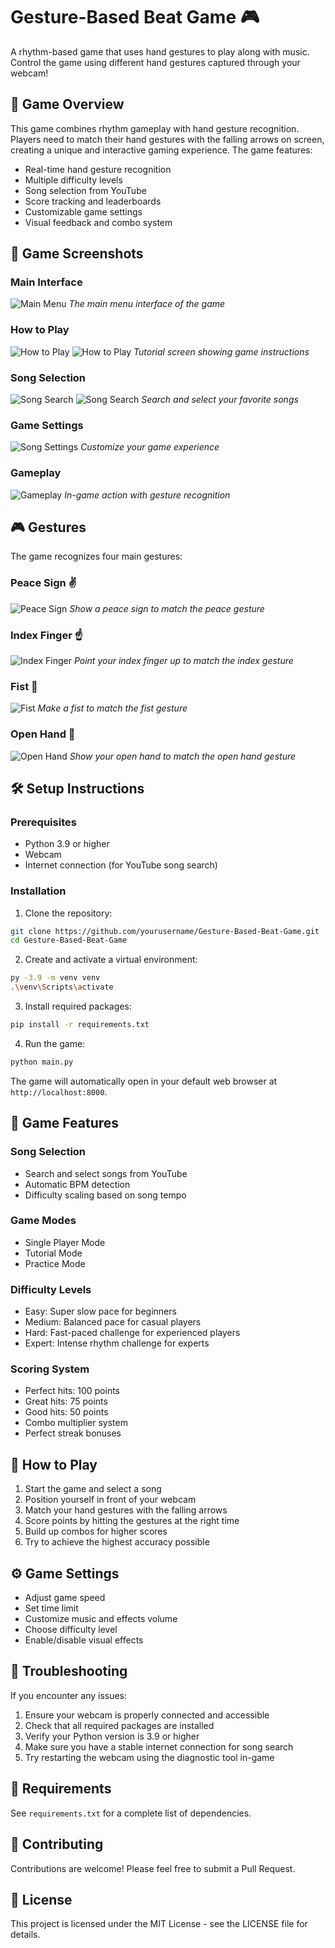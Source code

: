 # Gesture-Based Beat Game 🎮

A rhythm-based game that uses hand gestures to play along with music. Control the game using different hand gestures captured through your webcam!

## 🎯 Game Overview

This game combines rhythm gameplay with hand gesture recognition. Players need to match their hand gestures with the falling arrows on screen, creating a unique and interactive gaming experience. The game features:

- Real-time hand gesture recognition
- Multiple difficulty levels
- Song selection from YouTube
- Score tracking and leaderboards
- Customizable game settings
- Visual feedback and combo system

## 📸 Game Screenshots

### Main Interface
![Main Menu](images/main-menu.png)
*The main menu interface of the game*

### How to Play
![How to Play](images/how-to-play.png)
![How to Play](images/how-to-play2.png)
*Tutorial screen showing game instructions*

### Song Selection
![Song Search](images/song-search.png)
![Song Search](images/song-search2.png)
*Search and select your favorite songs*

### Game Settings
![Song Settings](images/song-settings.png)
*Customize your game experience*

### Gameplay
![Gameplay](images/gameplay.png)
*In-game action with gesture recognition*

## 🎮 Gestures

The game recognizes four main gestures:

### Peace Sign ✌️
![Peace Sign](images/gesture-peace.png)
*Show a peace sign to match the peace gesture*

### Index Finger ☝️
![Index Finger](images/gesture-index.png)
*Point your index finger up to match the index gesture*

### Fist 👊
![Fist](images/gesture-fist.png)
*Make a fist to match the fist gesture*

### Open Hand 🤟
![Open Hand](images/gesture-open-hand.png)
*Show your open hand to match the open hand gesture*

## 🛠️ Setup Instructions

### Prerequisites
- Python 3.9 or higher
- Webcam
- Internet connection (for YouTube song search)

### Installation

1. Clone the repository:
```bash
git clone https://github.com/yourusername/Gesture-Based-Beat-Game.git
cd Gesture-Based-Beat-Game
```

2. Create and activate a virtual environment:
```bash
py -3.9 -m venv venv
.\venv\Scripts\activate
```

3. Install required packages:
```bash
pip install -r requirements.txt
```

4. Run the game:
```bash
python main.py
```

The game will automatically open in your default web browser at `http://localhost:8000`.

## 🎵 Game Features

### Song Selection
- Search and select songs from YouTube
- Automatic BPM detection
- Difficulty scaling based on song tempo

### Game Modes
- Single Player Mode
- Tutorial Mode
- Practice Mode

### Difficulty Levels
- Easy: Super slow pace for beginners
- Medium: Balanced pace for casual players
- Hard: Fast-paced challenge for experienced players
- Expert: Intense rhythm challenge for experts

### Scoring System
- Perfect hits: 100 points
- Great hits: 75 points
- Good hits: 50 points
- Combo multiplier system
- Perfect streak bonuses

## 🎯 How to Play

1. Start the game and select a song
2. Position yourself in front of your webcam
3. Match your hand gestures with the falling arrows
4. Score points by hitting the gestures at the right time
5. Build up combos for higher scores
6. Try to achieve the highest accuracy possible

## ⚙️ Game Settings

- Adjust game speed
- Set time limit
- Customize music and effects volume
- Choose difficulty level
- Enable/disable visual effects

## 🐛 Troubleshooting

If you encounter any issues:

1. Ensure your webcam is properly connected and accessible
2. Check that all required packages are installed
3. Verify your Python version is 3.9 or higher
4. Make sure you have a stable internet connection for song search
5. Try restarting the webcam using the diagnostic tool in-game

## 📝 Requirements

See `requirements.txt` for a complete list of dependencies.

## 🤝 Contributing

Contributions are welcome! Please feel free to submit a Pull Request.

## 📄 License

This project is licensed under the MIT License - see the LICENSE file for details. 